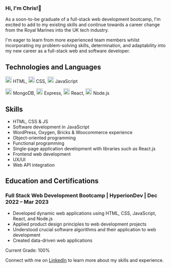 ### Hi, I'm Chris!👋 


As a soon-to-be graduate of a full-stack web development bootcamp, I'm excited to add to my existing skills and continue towards a career change from the Royal Marines into the UK tech industry.

I'm eager to learn from more experienced team members whilst incorporating my problem-solving skills, determination, and adaptability into my new career as a full-stack web and software developer.


## Technologies and Languages

<img src="https://cdn.jsdelivr.net/gh/devicons/devicon/icons/html5/html5-original-wordmark.svg" height="20" width="20" />&nbsp;HTML,&nbsp;<img src="https://cdn.jsdelivr.net/gh/devicons/devicon/icons/css3/css3-original-wordmark.svg" height="20" width="20" />&nbsp;CSS,&nbsp;<img src="https://cdn.jsdelivr.net/gh/devicons/devicon/icons/javascript/javascript-original.svg" height="20" width="20" />&nbsp;JavaScript

<img src="https://cdn.jsdelivr.net/gh/devicons/devicon/icons/mongodb/mongodb-original-wordmark.svg" height="20" width="20" />&nbsp;MongoDB,&nbsp;<img src="https://cdn.jsdelivr.net/gh/devicons/devicon/icons/express/express-original.svg" height="20" width="20" />&nbsp;Express,&nbsp;<img src="https://cdn.jsdelivr.net/gh/devicons/devicon/icons/react/react-original.svg" height="20" width="20" />&nbsp;React,&nbsp;<img src="https://cdn.jsdelivr.net/gh/devicons/devicon/icons/nodejs/nodejs-original.svg" height="20" width="20" />&nbsp;Node.js





## Skills

- HTML, CSS & JS
- Software development in JavaScript
- WordPress, Oxygen, Bricks & Woocommerce experience
- Object-oriented programming
- Functional programming
- Single-page application development with libraries such as React.js
- Frontend web development
- UX/UI
- Web API integration


## Education and Certifications

### Full Stack Web Development Bootcamp | HyperionDev | Dec 2022 – Mar 2023

- Developed dynamic web applications using HTML, CSS, JavaScript, React, and Node.js
- Applied product design principles to web development projects
- Understood crucial software algorithms and their application to web development
- Created data-driven web applications

Current Grade: 100%

Connect with me on [LinkedIn](https://www.linkedin.com/in/chris-roberts-859281258/) to learn more about my skills and experience.

